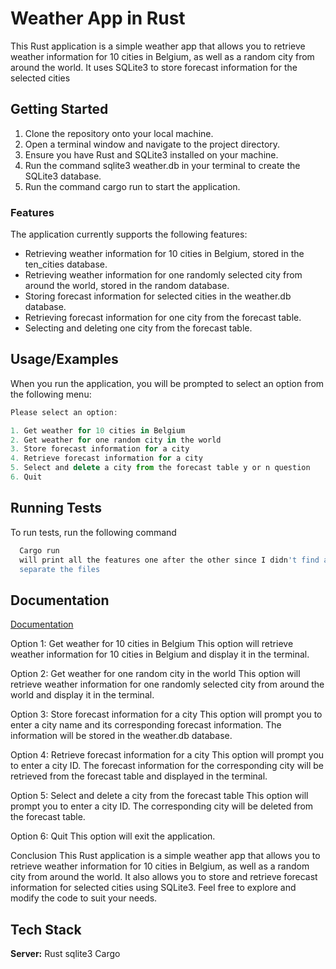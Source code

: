 
# Weather App in Rust

This Rust application is a simple weather app that allows you to retrieve weather information
for 10 cities in Belgium, as well as a random city from around the world. 
It uses SQLite3 to store forecast information for the selected cities

## Getting Started

1. Clone the repository onto your local machine.
2. Open a terminal window and navigate to the project directory.
3. Ensure you have Rust and SQLite3 installed on your machine.
4. Run the command sqlite3 weather.db in your terminal to create the SQLite3 database.
5. Run the command cargo run to start the application.

### Features

The application currently supports the following features:

- Retrieving weather information for 10 cities in Belgium, stored in the ten_cities database.
- Retrieving weather information for one randomly selected city from around the world, stored in the random database.
- Storing forecast information for selected cities in the weather.db database.
- Retrieving forecast information for one city from the forecast table.
- Selecting and deleting one city from the forecast table.










## Usage/Examples
When you run the application, you will be prompted to select an option from the following menu:
```javascript
Please select an option:

1. Get weather for 10 cities in Belgium
2. Get weather for one random city in the world
3. Store forecast information for a city
4. Retrieve forecast information for a city
5. Select and delete a city from the forecast table y or n question
6. Quit
```


## Running Tests

To run tests, run the following command

```bash
  Cargo run 
  will print all the features one after the other since I didn't find a way to
  separate the files 
```



## Documentation

[Documentation](https://linktodocumentation)

Option 1: Get weather for 10 cities in Belgium
This option will retrieve weather information for 10 cities in Belgium and display it in the terminal.

Option 2: Get weather for one random city in the world
This option will retrieve weather information for one randomly selected city from around the world and display it in the terminal.

Option 3: Store forecast information for a city
This option will prompt you to enter a city name and its corresponding forecast information. The information will be stored in the weather.db database.

Option 4: Retrieve forecast information for a city
This option will prompt you to enter a city ID. The forecast information for the corresponding city will be retrieved from the forecast table and displayed in the terminal.

Option 5: Select and delete a city from the forecast table
This option will prompt you to enter a city ID. The corresponding city will be deleted from the forecast table.

Option 6: Quit
This option will exit the application.

Conclusion
This Rust application is a simple weather app that allows you to retrieve weather information for 10 cities in Belgium, as well as a random city from around the world. It also allows you to store and retrieve forecast information for selected cities using SQLite3. Feel free to explore and modify the code to suit your needs.




## Tech Stack



**Server:** Rust
sqlite3
Cargo





